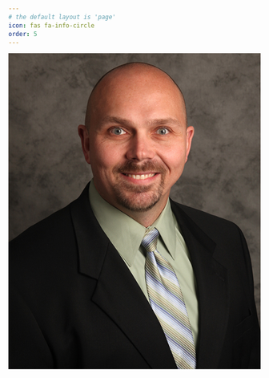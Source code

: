 ```yaml
---
# the default layout is 'page'
icon: fas fa-info-circle
order: 5
---
```


<!-- Add Markdown syntax content to file `_tabs/about.md`{: .filepath } and it will show up on this page. {: .prompt-tip } -->




![Cole Edwards](https://github.com/TheColetrain/thecoletrain.github.io/blob/main/Cole%20Headshots/U357818_C_Edwards_v1_0.jpg?raw=true)



